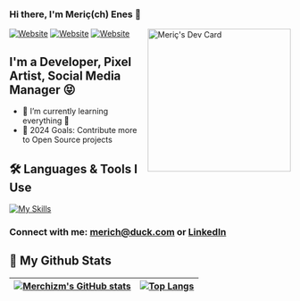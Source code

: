 ### Hi there, I'm Meriç(ch) Enes 👋 

<a href="https://app.daily.dev/merchizm">
<img src="https://api.daily.dev/devcards/0abb0fa332624a99846abd5a22256f31.png?r=vfi" width="256" align="right" alt="Meriç's Dev Card"/>
</a>

[![Website](https://img.shields.io/website?label=mekayalar.com&style=for-the-badge&url=https%3A%2F%2Fmekayalar.com)](https://mekayalar.com)
[![Website](https://img.shields.io/website?label=mekayalar.dev&style=for-the-badge&url=https%3A%2F%2Fmekayalar.dev)](https://mekayalar.dev)
[![Website](https://img.shields.io/website?label=merchizm.github.io&style=for-the-badge&url=https%3A%2F%2Fmerchizm.github.io)](https://merchizm.github.io)

## I'm a Developer, Pixel Artist, Social Media Manager 😝

- 🌱 I’m currently learning everything 🥸
- 🥅 2024 Goals: Contribute more to Open Source projects

## 🛠 Languages & Tools I Use 
[![My Skills](https://skillicons.dev/icons?i=js,electron,php,symfony,laravel,py,flask,django,fastapi,mongodb,mysql,nodejs,ts,vue,svelte,regex,redis,md,jquery,git,html,sass,bots,bash,bootstrap&perline=8)](https://skillicons.dev)

### Connect with me: [merich@duck.com](mailto:merich@duck.com) or [LinkedIn](https://www.linkedin.com/in/enes-kayalar-88b3851b6/)

## 🗿 My Github Stats
| [![Merchizm's GitHub stats](https://github-readme-stats.vercel.app/api?username=merchizm&icons=true&include_all_commits=true&theme=tokyonight&border_radius=7&hide_border=true)](https://github.com/anuraghazra/github-readme-stats) | [![Top Langs](https://github-readme-stats.vercel.app/api/top-langs/?username=merchizm&layout=compact&theme=tokyonight&border_radius=7&hide_border=true)](https://github.com/anuraghazra/github-readme-stats) |
| ------------- | ------------- |

